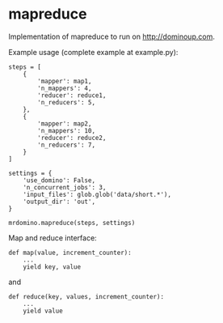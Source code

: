 mapreduce
=========

Implementation of mapreduce to run on http://dominoup.com.

Example usage (complete example at example.py):

    steps = [
        {
            'mapper': map1,
            'n_mappers': 4,
            'reducer': reduce1,
            'n_reducers': 5,
        },
        {
            'mapper': map2,
            'n_mappers': 10,
            'reducer': reduce2,
            'n_reducers': 7,
        }
    ]

    settings = {
        'use_domino': False,
        'n_concurrent_jobs': 3,
        'input_files': glob.glob('data/short.*'),
        'output_dir': 'out',
    }

    mrdomino.mapreduce(steps, settings)


Map and reduce interface:

    def map(value, increment_counter):
        ...
        yield key, value
    
and

    def reduce(key, values, increment_counter):
        ...
        yield value
